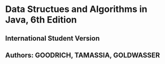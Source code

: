# Data Structues and Algorithms in Java, 6th Edition
## International Student Version
## Authors: GOODRICH, TAMASSIA, GOLDWASSER


